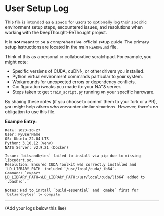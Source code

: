 # User Setup Log

This file is intended as a space for users to optionally log their specific environment setup steps, encountered issues, and resolutions when working with the DeepThought-ReThought project.

It is **not** meant to be a comprehensive, official setup guide. The primary setup instructions are located in the main `README.md` file.

Think of this as a personal or collaborative scratchpad. For example, you might note:

*   Specific versions of CUDA, cuDNN, or other drivers you installed.
*   Python virtual environment commands particular to your system.
*   Workarounds for unexpected errors or dependency conflicts.
*   Configuration tweaks you made for your NATS server.
*   Steps taken to get `train_script.py` running on your specific hardware.

By sharing these notes (if you choose to commit them to your fork or a PR), you might help others who encounter similar situations. However, there's no obligation to use this file.

**Example Entry:**

```
Date: 2023-10-27
User: MyUserName
OS: Ubuntu 22.04 LTS
Python: 3.10.12 (venv)
NATS Server: v2.9.21 (Docker)

Issue: `bitsandbytes` failed to install via pip due to missing libcudart.so.
Resolution: Ensured CUDA toolkit was correctly installed and `LD_LIBRARY_PATH` included `/usr/local/cuda/lib64`.
Command: `export LD_LIBRARY_PATH=$LD_LIBRARY_PATH:/usr/local/cuda/lib64` added to `.bashrc`.

Notes: Had to install `build-essential` and `cmake` first for `bitsandbytes` to compile.
```

---

(Add your logs below this line)
